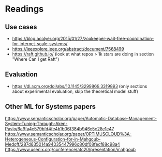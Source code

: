 # Readings

## Use cases
- https://blog.acolyer.org/2015/01/27/zookeeper-wait-free-coordination-for-internet-scale-systems/
- https://ieeexplore.ieee.org/abstract/document/7568499
- https://raft.github.io/	(look at what repos > 1k stars are doing in section "Where Can I get Raft")


## Evaluation
- https://dl.acm.org/doi/abs/10.1145/3299869.3319893	(only sections about experimental evaluation, skip the theoretical model stuff)


## Other ML for Systems papers
https://www.semanticscholar.org/paper/Automatic-Database-Management-System-Tuning-Through-Aken-Pavlo/6a9fa4c579bfd4fe4b1b06f384b946c5c28e1c47
https://www.semanticscholar.org/paper/OPTIMUSCLOUD%3A-Heterogeneous-Configuration-for-in-Mahgoub-Medoff/287d635014a94035447996c80df08fecf88c98a4
https://www.usenix.org/conference/atc20/presentation/mahgoub